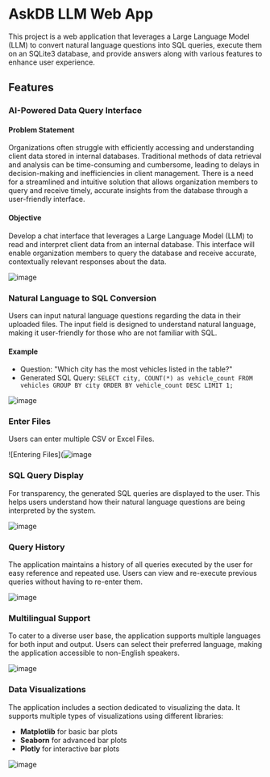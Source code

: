 # AskDB LLM Web App

This project is a web application that leverages a Large Language Model (LLM) to convert natural language questions into SQL queries, execute them on an SQLite3 database, and provide answers along with various features to enhance user experience.

## Features

### AI-Powered Data Query Interface

#### Problem Statement
Organizations often struggle with efficiently accessing and understanding client data stored in internal databases. Traditional methods of data retrieval and analysis can be time-consuming and cumbersome, leading to delays in decision-making and inefficiencies in client management. There is a need for a streamlined and intuitive solution that allows organization members to query and receive timely, accurate insights from the database through a user-friendly interface.

#### Objective
Develop a chat interface that leverages a Large Language Model (LLM) to read and interpret client data from an internal database. This interface will enable organization members to query the database and receive accurate, contextually relevant responses about the data.



![image](https://github.com/user-attachments/assets/3f600e82-903a-43d2-9d51-e255696d798a)



### Natural Language to SQL Conversion

Users can input natural language questions regarding the data in their uploaded files. The input field is designed to understand natural language, making it user-friendly for those who are not familiar with SQL.

#### Example
- Question: "Which city has the most vehicles listed in the table?"
- Generated SQL Query: `SELECT city, COUNT(*) as vehicle_count FROM vehicles GROUP BY city ORDER BY vehicle_count DESC LIMIT 1;`


![image](https://github.com/user-attachments/assets/7ffcd576-32ba-456a-ad39-3e05ed2c89b6)


### Enter Files

Users can enter multiple CSV or Excel Files.

![Entering Files](![image](https://github.com/user-attachments/assets/cdc170fa-dc2b-4b48-861d-6ab9ec6bc4ec)


### SQL Query Display

For transparency, the generated SQL queries are displayed to the user. This helps users understand how their natural language questions are being interpreted by the system.


![image](https://github.com/user-attachments/assets/7e47a6f0-612f-434c-92f6-f82c86934b95)




### Query History

The application maintains a history of all queries executed by the user for easy reference and repeated use. Users can view and re-execute previous queries without having to re-enter them.


![image](https://github.com/user-attachments/assets/2236331a-f35d-4b1c-9aa1-a422854c6d08)


### Multilingual Support

To cater to a diverse user base, the application supports multiple languages for both input and output. Users can select their preferred language, making the application accessible to non-English speakers.


![image](https://github.com/user-attachments/assets/3383fe5b-3e04-4be7-baef-7aec0317b883)



### Data Visualizations

The application includes a section dedicated to visualizing the data. It supports multiple types of visualizations using different libraries:
- **Matplotlib** for basic bar plots
- **Seaborn** for advanced bar plots
- **Plotly** for interactive bar plots


![image](https://github.com/user-attachments/assets/2e48d4fa-29f4-4b31-b751-28f636faa5ba)

